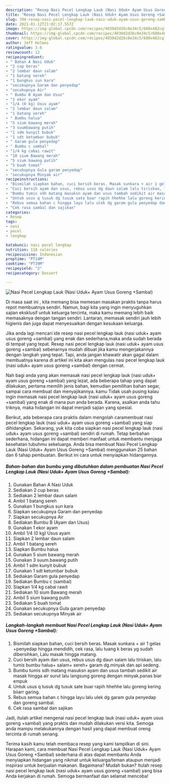 ```yaml
---
description: "Resep Nasi Pecel Lengkap Lauk (Nasi Uduk+ Ayam Usus Goreng +Sambal) Sederhana Untuk Jualan"
title: "Resep Nasi Pecel Lengkap Lauk (Nasi Uduk+ Ayam Usus Goreng +Sambal) Sederhana Untuk Jualan"
slug: 704-resep-nasi-pecel-lengkap-lauk-nasi-uduk-ayam-usus-goreng-sambal-sederhana-untuk-jualan
date: 2021-01-12T21:02:17.557Z
image: https://img-global.cpcdn.com/recipes/4030d2d26c0e34c5/680x482cq70/nasi-pecel-lengkap-lauk-nasi-uduk-ayam-usus-goreng-sambal-foto-resep-utama.jpg
thumbnail: https://img-global.cpcdn.com/recipes/4030d2d26c0e34c5/680x482cq70/nasi-pecel-lengkap-lauk-nasi-uduk-ayam-usus-goreng-sambal-foto-resep-utama.jpg
cover: https://img-global.cpcdn.com/recipes/4030d2d26c0e34c5/680x482cq70/nasi-pecel-lengkap-lauk-nasi-uduk-ayam-usus-goreng-sambal-foto-resep-utama.jpg
author: Jeff Holmes
ratingvalue: 3.6
reviewcount: 12
recipeingredient:
- " Bahan A Nasi Uduk"
- "2 cup beras"
- "2 lembar daun salam"
- "1 batang sereh"
- "1 bungkus sun kara"
- "secukupnya Garam dan penyedap"
- "secukupnya Air"
- " Bumbu B Ayam dan Usus"
- "1 ekor ayam"
- "1/4 (0 kg) Usus ayam"
- "2 lembar daun salam"
- "1 batang sereh"
- " Bumbu halua"
- "5 sium bawang merah"
- "3 suumbawang putih"
- "1 sdm kunyit bubuk"
- "1 sdt ketumbar bubuk"
- " Garam gula penyedap"
- " Bumbu c sambal"
- "1/4 kg cabai rawit"
- "10 sium Bawang merah"
- "5 sium bawang putih"
- "5 buah tomat"
- "secukupnya Gula garam penyedap"
- "secukupnya Minyak air"
recipeinstructions:
- "Bismilah siapkan bahan, cuci bersih beras. Masak sunkara + air 1 gelas +penyedap hingga mendidih, cek rasa, lalu tuang k beras yg sudah dibersihkan, Lalu masak hingga matang."
- "Cuci bersih ayam dan usus, rebus usus dg daun salam lalu tiriskan, lalu tumis bumbu halua+ salam+ sereh+ garam dg.minyak dan api sedeng."
- "Bumbu tumis sdh matang masuksn ayam dan usus tambah sedikit air masak hingga air surut lalu langsung goreng dengan minyak.panas biar empuk"
- "Untuk usus q tusuk dg tusuk sate buar rapih hhehhe lalu goreng kering biiarr garing."
- "Rebus semua bahan c hingga layu lalu ulek dg garam gula penyedap dan goreng sambal."
- "Cek rasa sambal dan sajikan"
categories:
- Resep
tags:
- nasi
- pecel
- lengkap

katakunci: nasi pecel lengkap 
nutrition: 118 calories
recipecuisine: Indonesian
preptime: "PT14M"
cooktime: "PT39M"
recipeyield: "2"
recipecategory: Dessert

---
```



![Nasi Pecel Lengkap Lauk (Nasi Uduk+ Ayam Usus Goreng +Sambal)](https://img-global.cpcdn.com/recipes/4030d2d26c0e34c5/680x482cq70/nasi-pecel-lengkap-lauk-nasi-uduk-ayam-usus-goreng-sambal-foto-resep-utama.jpg)

Di masa  saat ini , kita memang bisa memesan masakan praktis tanpa harus repot membuatnya sendiri. Namun, bagi kita yang ingin menyuguhkan sajian eksklusif untuk keluarga tercinta, maka kamu memang lebih baik memasaknya dengan tangan sendiri. Lantaran, memasak sendiri jauh lebih higienis dan juga dapat menyesuaikan dengan kesukaan keluarga.

Jika anda lagi mencari ide resep nasi pecel lengkap lauk (nasi uduk+ ayam usus goreng +sambal) yang enak dan sederhana,maka anda sudah berada di tempat yang tepat. Resep nasi pecel lengkap lauk (nasi uduk+ ayam usus goreng +sambal)  sebenarnya mudah dibuat jika kamu mengerjakannya dengan langkah yang tepat. Tapi, anda jangan khawatir akan gagal dalam membuatnya 
karena di artikel ini kita akan mengulas nasi pecel lengkap lauk (nasi uduk+ ayam usus goreng +sambal) dengan cermat.  



Nah bagi anda yang akan memasak nasi pecel lengkap lauk (nasi uduk+ ayam usus goreng +sambal) yang lezat, ada beberapa tahap yang dapat dilakukan, pertama memilih jenis bahan, kemudian pemilihan bahan segar, sampai cara membuat dan menyajikannya. kamu Tidak usah pusing kalau ingin memasak nasi pecel lengkap lauk (nasi uduk+ ayam usus goreng +sambal) yang enak di mana pun anda berada. Karena, asalkan anda  tahu triknya, maka hidangan ini dapat menjadi sajian yang spesial.

Berikut, ada beberapa cara praktis  dalam mengolah caramembuat nasi pecel lengkap lauk (nasi uduk+ ayam usus goreng +sambal) yang siap dihidangkan. Sekarang, yuk kita coba siapkan nasi pecel lengkap lauk (nasi uduk+ ayam usus goreng +sambal) sendiri di rumah. Tetap berbahan sederhana, hidangan ini dapat memberi manfaat untuk membantu menjaga kesehatan tubuhmu sekeluarga. Anda bisa membuat Nasi Pecel Lengkap Lauk (Nasi Uduk+ Ayam Usus Goreng +Sambal) menggunakan 25 bahan dan 6 tahap pembuatan. Berikut ini cara untuk menyiapkan hidangannya.

<!--inarticleads1-->

##### Bahan-bahan dan bumbu yang dibutuhkan dalam pembuatan Nasi Pecel Lengkap Lauk (Nasi Uduk+ Ayam Usus Goreng +Sambal):

1. Gunakan  Bahan A Nasi Uduk
1. Sediakan 2 cup beras
1. Sediakan 2 lembar daun salam
1. Ambil 1 batang sereh
1. Gunakan 1 bungkus sun kara
1. Siapkan secukupnya Garam dan penyedap
1. Siapkan secukupnya Air
1. Sediakan  Bumbu B (Ayam dan Usus)
1. Gunakan 1 ekor ayam
1. Ambil 1/4 (0 kg) Usus ayam
1. Siapkan 2 lembar daun salam
1. Ambil 1 batang sereh
1. Siapkan  Bumbu halua
1. Gunakan 5 sium bawang merah
1. Gunakan 3 suum.bawang putih
1. Ambil 1 sdm kunyit bubuk
1. Gunakan 1 sdt ketumbar bubuk
1. Sediakan  Garam gula penyedap
1. Sediakan  Bumbu c (sambal)
1. Siapkan 1/4 kg cabai rawit
1. Sediakan 10 sium Bawang merah
1. Ambil 5 sium bawang putih
1. Sediakan 5 buah tomat
1. Gunakan secukupnya Gula garam penyedap
1. Sediakan secukupnya Minyak air




<!--inarticleads2-->

##### Langkah-langkah membuat Nasi Pecel Lengkap Lauk (Nasi Uduk+ Ayam Usus Goreng +Sambal):

1. Bismilah siapkan bahan, cuci bersih beras. Masak sunkara + air 1 gelas +penyedap hingga mendidih, cek rasa, lalu tuang k beras yg sudah dibersihkan, Lalu masak hingga matang.
1. Cuci bersih ayam dan usus, rebus usus dg daun salam lalu tiriskan, lalu tumis bumbu halua+ salam+ sereh+ garam dg.minyak dan api sedeng.
1. Bumbu tumis sdh matang masuksn ayam dan usus tambah sedikit air masak hingga air surut lalu langsung goreng dengan minyak.panas biar empuk
1. Untuk usus q tusuk dg tusuk sate buar rapih hhehhe lalu goreng kering biiarr garing.
1. Rebus semua bahan c hingga layu lalu ulek dg garam gula penyedap dan goreng sambal.
1. Cek rasa sambal dan sajikan




Jadi, itulah artikel mengenai  nasi pecel lengkap lauk (nasi uduk+ ayam usus goreng +sambal)  yang praktis dan mudah dilakukan versi kita. Semoga anda mampu melakukannya dengan hasil yang dapat membuat oreng tercinta di rumah senang. 

Terima kasih kamu telah membaca resep yang kami tampilkan di sini. Harapan kami, cara membuat  Nasi Pecel Lengkap Lauk (Nasi Uduk+ Ayam Usus Goreng +Sambal) sederhana di atas dapat membantu Anda menyiapkan hidangan yang nikmat untuk keluarga/teman ataupun menjadi inspirasi untuk berjualan makanan. Bagaimana? Mudah bukan? Itulah resep nasi pecel lengkap lauk (nasi uduk+ ayam usus goreng +sambal) yang bisa Anda kerjakan di rumah. Semoga bermanfaat dan selamat mencoba!

